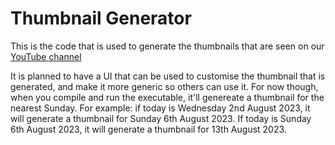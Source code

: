 # Thumbnail Generator

This is the code that is used to generate the thumbnails that are seen on our [YouTube channel](https://www.youtube.com/@TemplepatrickPCI)

It is planned to have a UI that can be used to customise the thumbnail that is generated, and make it more generic so others can use it. For now though, when you compile and run the executable, it'll genereate a thumbnail for the nearest Sunday. For example: if today is Wednesday 2nd August 2023, it will generate a thumbnail for Sunday 6th August 2023. If today is Sunday 6th August 2023, it will generate a thumbnail for 13th August 2023.
